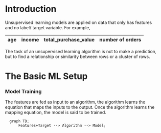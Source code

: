 # Introduction
Unsupervised learning models are applied on data that only has features and no label/ target variable. For example,

| age | income | total_purchase_value | number of orders |
| :-: | :----: | :------------------: | :--------------: |


The task of an unsupervised learning algorithm is not to make a prediction, but to find a relationship or similarity between rows or a cluster of rows.

# The Basic ML Setup

### Model Training
The features are fed as input to an algorithm, the algorithm learns the equation that maps the inputs to the output. Once the algorithm learns the mapping equation, the model is said to be trained.
```mermaid
  graph TD;
      Features+Target --> Algorithm --> Model;
```